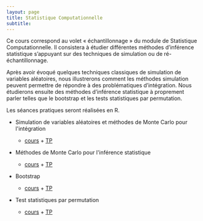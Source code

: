 ```yaml
---
layout: page
title: Statistique Computationnelle
subtitle:
---
```



Ce cours correspond au volet « échantillonnage » du module de Statistique Computationnelle.
Il consistera à étudier différentes méthodes d’inférence statistique s’appuyant sur des techniques de simulation ou de ré-échantillonnage. 

Après avoir évoqué quelques techniques classiques de simulation de variables aléatoires, nous illustrerons comment les méthodes simulation peuvent permettre de répondre à des problématiques d’intégration. Nous étudierons ensuite des méthodes d’inférence statistique à proprement parler telles que le bootstrap et les tests statistiques par permutation. 

Les séances pratiques seront réalisées en R.


* Simulation de variables aléatoires et méthodes de Monte Carlo pour l'intégration
	* [cours](https://pmahe.github.io/data/teaching/stat-comp/monte-carlo_part-1.pdf) + [TP](https://pmahe.github.io/data/teaching/stat-comp/TP1.pdf)

* Méthodes de Monte Carlo pour l'inférence statistique
	* [cours](https://pmahe.github.io/data/teaching/stat-comp/monte-carlo_part-2.pdf) + [TP](https://pmahe.github.io/data/teaching/stat-comp/TP2.pdf)

* Bootstrap
	* [cours](https://pmahe.github.io/data/teaching/stat-comp/bootstrap.pdf) + [TP](https://pmahe.github.io/data/teaching/stat-comp/TP3.pdf)

* Test statistiques par permutation
	* [cours](https://pmahe.github.io/data/teaching/stat-comp/permutation.pdf) + [TP](https://pmahe.github.io/data/teaching/stat-comp/TP4.pdf)
